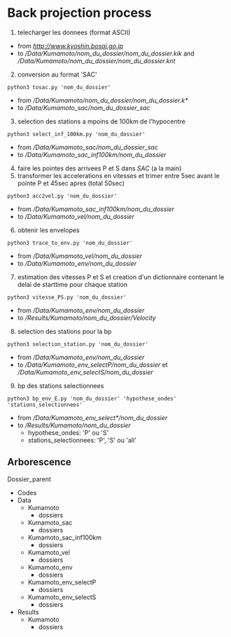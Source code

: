 # Back projection process

1. telecharger les donnees (format ASCII)
- from _http://www.kyoshin.bosai.go.jp_
- to _/Data/Kumamoto/nom_du_dossier/nom_du_dossier.kik_ and _/Data/Kumamoto/nom_du_dossier/nom_du_dossier.knt_
2. conversion au format 'SAC'

`python3 tosac.py 'nom_du_dossier'` 
- from _/Data/Kumamoto/nom_du_dossier/nom_du_dossier.k*_
- to _/Data/Kumamoto_sac/nom_du_dossier_sac_
3. selection des stations a mpoins de 100km de l'hypocentre

`python3 select_inf_100km.py 'nom_du_dossier'`
- from _/Data/Kumamoto_sac/nom_du_dossier_sac_
- to _/Data/Kumamoto_sac_inf100km/nom_du_dossier_
4. faire les pointes des arrivees P et S dans _SAC_ (a la main)
5. transformer les accelerations en vitesses et trimer entre 5sec avant le pointe P et 45sec apres (total 50sec)

`python3 acc2vel.py 'nom_du_dossier'` 
- from _/Data/Kumamoto_sac_inf100km/nom_du_dossier_
- to _/Data/Kumamoto_vel/nom_du_dossier_
6. obtenir les envelopes

`python3 trace_to_env.py 'nom_du_dossier'`
- from _/Data/Kumamoto_vel/nom_du_dossier_
- to _/Data/Kumamoto_env/nom_du_dossier_
7. estimation des vitesses P et S et creation d'un dictionnaire contenant le delai de starttime pour chaque station

`python3 vitesse_PS.py 'nom_du_dossier'`
- from _/Data/Kumamoto_env/nom_du_dossier_
- to _/Results/Kumamoto/nom_du_dossier/Velocity_
8. selection des stations pour la bp

`python3 selection_station.py 'nom_du_dossier'`
- from _/Data/Kumamoto_env/nom_du_dossier_
- to _/Data/Kumamoto_env_selectP/nom_du_dossier_ et _/Data/Kumamoto_env_selectS/nom_du_dossier_
9. bp des stations selectionnees

`python3 bp_env_E.py 'nom_du_dossier' 'hypothese_ondes' 'stations_selectionnees'`
- from _/Data/Kumamoto_env_select*/nom_du_dossier_
- to _/Results/Kumamoto/nom_du_dossier_
   - hypothese_ondes: 'P' ou 'S'
   - stations_selectionnees: 'P', 'S' ou 'all'

## Arborescence

Dossier_parent
- Codes
- Data
   - Kumamoto
      - dossiers
   - Kumamoto_sac
      - dossiers
   - Kumamoto_sac_inf100km
      - dossiers
   - Kumamoto_vel
      - dossiers
   - Kumamoto_env
      - dossiers
   - Kumamoto_env_selectP
      - dossiers
   - Kumamoto_env_selectS
      - dossiers
- Results
   - Kumamoto
      - dossiers
